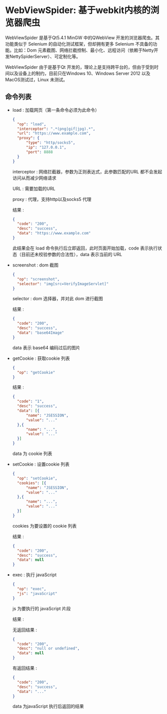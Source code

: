 # WebViewSpider: 基于webkit内核的浏览器爬虫

WebViewSpider 是基于Qt5.4.1 MinGW 中的QWebView 开发的浏览器爬虫。其功能类似于 Selenium 的自动化测试框架，但却拥有更多 Selenium 不具备的功能。比如：Dom 元素截图、网络拦截控制、最小化、远程访问（依赖于Netty开发NettySpiderServer）、可定制化等。

WebViewSpider 由于是基于Qt 开发的，理论上是支持跨平台的，但由于受到时间以及设备上的制约，目前只在Windows 10、Windows Server 2012 以及MacOS测试过，Linux 未测试。

## 命令列表

- load : 加载网页（第一条命令必须为此命令）

  ```json
  {
  	"op": "load",
  	"interceptor": ".*(png|gif|jpg).*",
  	"url": "https://www.example.com",
  	"proxy": {
  		"type": "http/socks5",
  		"ip": "127.0.0.1",
  		"port": 8888
  	}
  }
  ```

  interceptor : 网络拦截器，参数为正则表达式，此参数匹配的URL 都不会发起访问从而减少网络请求

  URL : 需要加载的URL

  proxy : 代理，支持http以及socks5 代理

  结果 : 

  ```json
  {
  	"code": "200",
  	"desc": "success",
  	"data": "https://www.example.com"
  }
  ```

  此结果会在 load 命令执行后立即返回，此时页面开始加载，code 表示执行状态（目前还未校验参数的合法性），data 表示当前的 URL

- screenshot : dom 截图

  ```json
  {
  	"op": "screenshot",
  	"selector": "img[src=VerifyImageServlet]"
  }
  ```

  selector : dom 选择器，并对此 dom 进行截图

  结果 : 

  ```json
  {
  	"code": "200",
  	"desc": "success",
  	"data": "base64Image"
  }
  ```

  data 表示 base64 编码过后的图片

- getCookie : 获取cookie 列表

  ```json
  {
  	"op": "getCookie"
  }
  ```

  结果 : 

  ```json
  {
  	"code": "1",
  	"desc": "success",
  	"data": [{
  		"name": "JSESSION",
  		"value": "..."
  	},{
  		"name": "...",
  		"value": "..."
  	}]
  }
  ```

  data 为 cookie 列表

- setCookie : 设置cookie 列表

  ```json
  {
  	"op": "setCookie",
  	"cookies": [{
  		"name": "JSESSION",
  		"value": "..."
  	},{
  		"name": "...",
  		"value": "..."
  	}]
  }
  ```

  cookies 为要设置的 cookie 列表

  结果 : 

  ```json
  {
  	"code": "200",
  	"desc": "success",
  	"data": null
  }
  ```

- exec : 执行 javaScript

  ```json
  {
  	"op": "exec",
  	"js": "javaScript"
  }
  ```

  js 为要执行的 javaScript 片段

  结果 : 

  无返回结果 : 

  ```json
  {
  	"code": "200",
  	"desc": "null or undefined",
  	"data": null
  }
  ```

  有返回结果 : 

  ```json
  {
  	"code": "200",
  	"desc": "success",
  	"data": "..."
  }
  ```

  data 为javaScript 执行后返回的结果